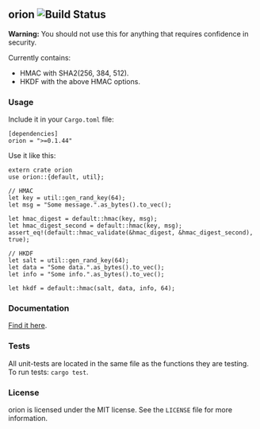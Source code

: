 ## orion ![Build Status](https://travis-ci.org/brycx/orion.svg?branch=master)

**Warning:** You should not use this for anything that requires confidence in security.

Currently contains:
* HMAC with SHA2(256, 384, 512).
* HKDF with the above HMAC options.

### Usage
Include it in your `Cargo.toml` file:
```
[dependencies]
orion = ">=0.1.44"
```
Use it like this:
```
extern crate orion
use orion::{default, util};

// HMAC
let key = util::gen_rand_key(64);
let msg = "Some message.".as_bytes().to_vec();

let hmac_digest = default::hmac(key, msg);
let hmac_digest_second = default::hmac(key, msg);
assert_eq!(default::hmac_validate(&hmac_digest, &hmac_digest_second), true);

// HKDF
let salt = util::gen_rand_key(64);
let data = "Some data.".as_bytes().to_vec();
let info = "Some info.".as_bytes().to_vec();

let hkdf = default::hmac(salt, data, info, 64);
```


### Documentation
[Find it here](https://docs.rs/orion).

### Tests
All unit-tests are located in the same file as the functions they are testing.
To run tests: `cargo test`.

### License
orion is licensed under the MIT license. See the `LICENSE` file for more information.
